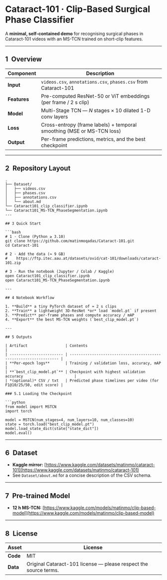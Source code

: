 # Cataract-101 · Clip-Based Surgical Phase Classifier

A **minimal, self-contained demo** for recognising surgical phases in Cataract-101 videos with an MS-TCN trained on short-clip features.

---

## 1 Overview

| Component    | Description                                                            |
| ------------ | ---------------------------------------------------------------------- |
| **Input**    | `videos.csv`, `annotations.csv`, `phases.csv` from Cataract-101        |
| **Features** | Pre-computed ResNet-50 or ViT embeddings (per frame / 2 s clip)        |
| **Model**    | Multi-Stage TCN — *N* stages × 10 dilated 1-D conv layers              |
| **Loss**     | Cross-entropy (frame labels) + temporal smoothing (MSE or MS-TCN loss) |
| **Output**   | Per-frame predictions, metrics, and the best checkpoint                |

---

## 2 Repository Layout

```text
.
├── Dataset/
│   ├── videos.csv
│   ├── phases.csv
│   ├── annotations.csv
│   └── about.md
└── Cataract101_clip_classifier.ipynb
└── Cataract101_MS-TCN_PhaseSegmentation.ipynb
---

## 3 Quick Start

```bash
# 1 · Clone (Python ≥ 3.10)
git clone https://github.com/matinmoqadas/Cataract-101.git
cd Cataract-101

# 2 · Add the data (≈ 9 GB)
#    https://ftp.itec.aau.at/datasets/ovid/cat-101/downloads/cataract-101.zip

# 3 · Run the notebook (Jupyter / Colab / Kaggle)
open Cataract101_clip_classifier.ipynb
open Cataract101_MS-TCN_PhaseSegmentation.ipynb

---

## 4 Notebook Workflow

1. **Build** a tiny PyTorch dataset of ≈ 2 s clips
2. **Train** a lightweight 3D-ResNet *or* load `model.pt` if present
3. **Predict** per-frame phases and compute accuracy / mAP
4. **Export** the best MS-TCN weights (`best_clip_model.pt`)

---

## 5 Outputs

| Artifact                 | Contents                                                          |
| ------------------------ | ----------------------------------------------------------------- |
| **Per-epoch logs**       | Training / validation loss, accuracy, mAP                         |
| **`best_clip_model.pt`** | Checkpoint with highest validation accuracy                       |
| *(optional)* CSV / txt   | Predicted phase timelines per video (for F1@10/25/50, edit score) |

### 5.1 Loading the Checkpoint

```python
from model import MSTCN
import torch

model = MSTCN(num_stages=4, num_layers=10, num_classes=10)
state = torch.load("best_clip_model.pt")
model.load_state_dict(state["state_dict"])
model.eval()
```

---

## 6 Dataset

* **Kaggle mirror:** [https://www.kaggle.com/datasets/matinmo/cataract-101](https://www.kaggle.com/datasets/matinmo/cataract-101)
* See `Dataset/about.md` for a concise description of the CSV schema.

---

## 7 Pre-trained Model

* **12 h MS-TCN:** [https://www.kaggle.com/models/matinmo/clip-based-model](https://www.kaggle.com/models/matinmo/clip-based-model)

---

## 8 License

| Asset    | License                                                          |
| -------- | ---------------------------------------------------------------- |
| **Code** | MIT                                                              |
| **Data** | Original Cataract-101 license — please respect the source terms. |

